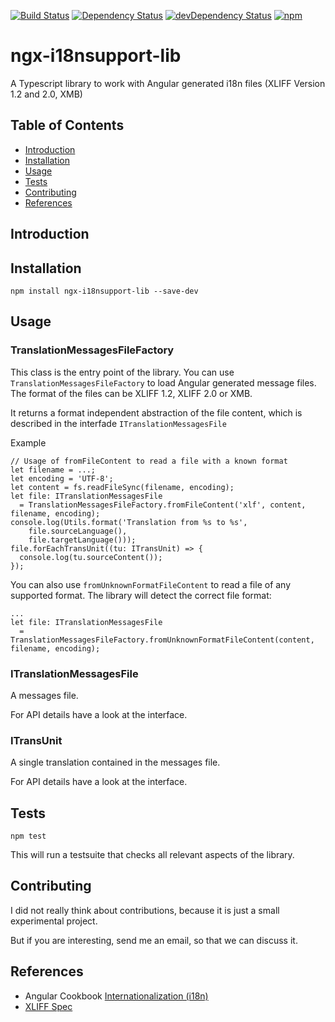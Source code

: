 [![Build Status][travis-badge]][travis-badge-url]
[![Dependency Status][david-badge]][david-badge-url]
[![devDependency Status][david-dev-badge]][david-dev-badge-url]
[![npm][npm-badge]][npm-badge-url]

ngx-i18nsupport-lib
=========

A Typescript library to work with Angular generated i18n files (XLIFF Version 1.2 and 2.0, XMB)

## Table of Contents

* [Introduction](#introduction)
* [Installation](#installation)
* [Usage](#usage)
* [Tests](#tests)
* [Contributing](#contributing)
* [References](#references)

## Introduction

## Installation

  `npm install ngx-i18nsupport-lib --save-dev`
  
## Usage

### TranslationMessagesFileFactory
This class is the entry point of the library.
You can use `TranslationMessagesFileFactory` to load Angular generated message files.
The format of the files can be XLIFF 1.2, XLIFF 2.0 or XMB.

It returns a format independent abstraction of the file content, which is described in the interfade `ITranslationMessagesFile`

Example
```
// Usage of fromFileContent to read a file with a known format
let filename = ...;
let encoding = 'UTF-8';
let content = fs.readFileSync(filename, encoding);
let file: ITranslationMessagesFile
  = TranslationMessagesFileFactory.fromFileContent('xlf', content, filename, encoding);
console.log(Utils.format('Translation from %s to %s', 
    file.sourceLanguage(),
    file.targetLanguage()));
file.forEachTransUnit((tu: ITransUnit) => {
  console.log(tu.sourceContent());
});
```

You can also use `fromUnknownFormatFileContent` to read a file of any supported format.
The library will detect the correct file format:

```
...
let file: ITranslationMessagesFile
  = TranslationMessagesFileFactory.fromUnknownFormatFileContent(content, filename, encoding);

```
### ITranslationMessagesFile
A messages file.

For API details have a look at the interface.

### ITransUnit
A single translation contained in the messages file.

For API details have a look at the interface.

## Tests

  `npm test`
  
This will run a testsuite that checks all relevant aspects of the library.

## Contributing

I did not really think about contributions, because it is just a small experimental project.

But if you are interesting, send me an email, so that we can discuss it.

## References

* Angular Cookbook [Internationalization (i18n)](https://angular.io/docs/ts/latest/cookbook/i18n.html)
* [XLIFF Spec](http://docs.oasis-open.org/xliff/xliff-core/xliff-core.html)

[travis-badge]: https://travis-ci.org/martinroob/ngx-i18nsupport.svg?branch=master
[travis-badge-url]: https://travis-ci.org/martinroob/ngx-i18nsupport
[david-badge]: https://david-dm.org/martinroob/ngx-i18nsupport.svg
[david-badge-url]: https://david-dm.org/martinroob/ngx-i18nsupport
[david-dev-badge]: https://david-dm.org/martinroob/ngx-i18nsupport/dev-status.svg
[david-dev-badge-url]: https://david-dm.org/martinroob/ngx-i18nsupport?type=dev
[npm-badge]: https://badge.fury.io/js/%40ngx-i18nsupport%2Fngx-i18nsupport-lib.svg
[npm-badge-url]: https://badge.fury.io/js/%40ngx-i18nsupport%2Fngx-i18nsupport-lib
